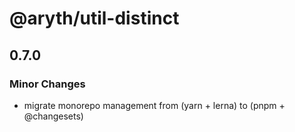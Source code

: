 # @aryth/util-distinct

## 0.7.0

### Minor Changes

- migrate monorepo management from (yarn + lerna) to (pnpm + @changesets)

